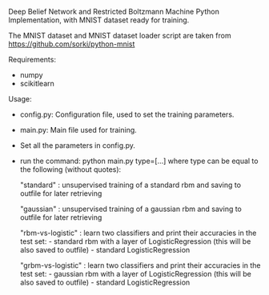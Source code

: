 Deep Belief Network and Restricted Boltzmann Machine Python Implementation, with MNIST dataset ready for training.

The MNIST dataset and MNIST dataset loader script are taken from https://github.com/sorki/python-mnist

Requirements:
- numpy
- scikitlearn

Usage:

- config.py:
Configuration file, used to set the training parameters.

- main.py:
Main file used for training.

- Set all the parameters in config.py.
- run the command:
    python main.py type=[...]
    where type can be equal to the following (without quotes):

    "standard" : unsupervised training of a standard rbm and saving to outfile for later retrieving

    "gaussian" : unsupervised training of a gaussian rbm and saving to outfile for later retrieving

    "rbm-vs-logistic" : learn two classifiers and print their accuracies in the test set:
                         - standard rbm with a layer of LogisticRegression (this will be also saved to outfile)
                         - standard LogisticRegression

    "grbm-vs-logistic" : learn two classifiers and print their accuracies in the test set:
                     - gaussian rbm with a layer of LogisticRegression (this will be also saved to outfile)
                     - standard LogisticRegression
